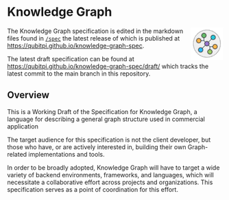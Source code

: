 # Knowledge Graph

<img alt="Knowledge Graph Icon" align="right" src="https://raw.githubusercontent.com/QubitPi/QubitPi/master/img/knowledge-graph.svg" width="15%" />

The Knowledge Graph specification is edited in the markdown files found in
[`/spec`](./spec) the latest release of which is published at
https://qubitpi.github.io/knowledge-graph-spec.

The latest draft specification can be found at
https://qubitpi.github.io/knowledge-graph-spec/draft/ which tracks the latest
commit to the main branch in this repository.

## Overview

This is a Working Draft of the Specification for Knowledge Graph, a language for
describing a general graph structure used in commercial application

The target audience for this specification is not the client developer, but
those who have, or are actively interested in, building their own Graph-related
implementations and tools.

In order to be broadly adopted, Knowledge Graph will have to target a wide
variety of backend environments, frameworks, and languages, which will
necessitate a collaborative effort across projects and organizations. This
specification serves as a point of coordination for this effort.
